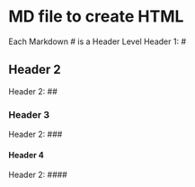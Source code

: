 # MD file to create HTML
Each Markdown # is a Header Level
Header 1: #   

## Header 2
Header 2: ##
### Header 3
Header 2: ###
#### Header 4
Header 2: ####